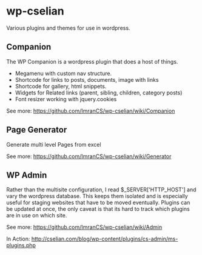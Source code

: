 wp-cselian
==========

Various plugins and themes for use in wordpress.

Companion
-----------
The WP Companion is a wordpress plugin that does a host of things.

* Megamenu with custom nav structure.
* Shortcode for links to posts, documents, image with links
* Shortcode for gallery, html snippets.
* Widgets for Related links (parent, sibling, children, category posts)
* Font resizer working with jquery.cookies

See more: https://github.com/ImranCS/wp-cselian/wiki/Companion

Page Generator
---------------
Generate multi level Pages from excel

See more: https://github.com/ImranCS/wp-cselian/wiki/Generator

WP Admin
----------
Rather than the multisite configuration, I read $_SERVER['HTTP_HOST'] and vary the wordpress database.
This keeps them isolated and is especially useful for staging websites that have to be moved eventually.
Plugins can be updated at once, the only caveat is that its hard to track which plugins are in use on which site.

See more: https://github.com/ImranCS/wp-cselian/wiki/Admin

In Action: http://cselian.com/blog/wp-content/plugins/cs-admin/ms-plugins.php
